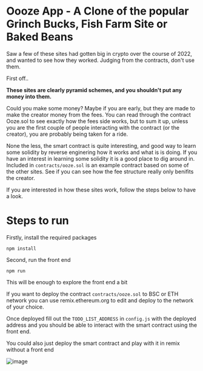 # Oooze App - A Clone of the popular Grinch Bucks, Fish Farm Site or Baked Beans

Saw a few of these sites had gotten big in crypto over the course of 2022, and wanted to see how they worked. Judging from the contracts, don't use them.

First off..

**These sites are clearly pyramid schemes, and you shouldn't put any money into them.**

Could you make some money? Maybe if you are early, but they are made to make the creator money from the fees. You can read through the contract Ooze.sol to see exactly how the fees side works, but to sum it up, unless you are the first couple of people interacting with the contract (or the creator), you are probably being taken for a ride.


None the less, the smart contract is quite interesting, and good way to learn some solidity by reverse enginering how it works and what is is doing. If you have an interest in learning some solidity it is a good place to dig around in. Included in `contracts/ooze.sol` is an example contract based on some of the other sites. See if you can see how the fee structure really only benifits the creator. 

If you are interested in how these sites work, follow the steps below to have a look.

# Steps to run

Firstly, install the required packages

 `npm install`

Second, run the front end

`npm run`

This will be enough to explore the front end a bit

If you want to deploy the contract `contracts/ooze.sol` to BSC or ETH network you can use remix.ethereum.org to edit and deploy to the network of your choice.

Once deployed fill out the `TODO_LIST_ADDRESS` in `config.js` with the deployed address and you should be able to interact with the smart contract using the front end.

You could also just deploy the smart contract and play with it in remix without a front end

![image](https://user-images.githubusercontent.com/58153637/229657892-0b3df3dd-5ff4-4b76-ab5a-8a55e359d9cb.png)

